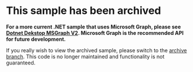 # This sample has been archived

**For a more current .NET sample that uses Microsoft Graph, please see [Dotnet Dekstop MSGraph V2](https://github.com/azure-samples/active-directory-dotnet-desktop-msgraph-v2). Microsoft Graph is the recommended API for future development.**

If you really wish to view the archived sample, please switch to the [archive branch](https://github.com/AzureADQuickStarts/NativeClient-DotNet/tree/complete). This code is no longer maintained and functionality is not guaranteed.
